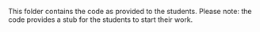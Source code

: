 This folder contains the code as provided to the students. Please note: the code provides a stub for the students to start their work. 
